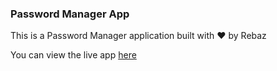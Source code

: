 ### Password Manager App

This is a Password Manager application built with ❤️ by Rebaz

You can view the live app [here](https://babatunde-password-manager.netlify.app)
